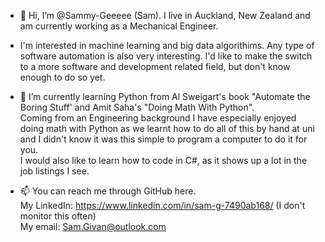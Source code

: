 - 👋 Hi, I’m @Sammy-Geeeee (Sam). I live in Auckland, New Zealand and am currently working as a Mechanical Engineer.  

- I'm interested in machine learning and big data algorithims. Any type of software automation is also very interesting. 
  I'd like to make the switch to a more software and development related field, but don't know enough to do so yet.  
  
- 🌱 I’m currently learning Python from Al Sweigart's book "Automate the Boring Stuff' and Amit Saha's "Doing Math With Python".  
  Coming from an Engineering background I have especially enjoyed doing math with Python as we learnt how to do all of this by hand at uni and I didn't know it was this simple to program a computer to do it for you.  
  I would also like to learn how to code in C#, as it shows up a lot in the job listings I see.  
  
- 📫 You can reach me through GitHub here.  
  My LinkedIn:  https://www.linkedin.com/in/sam-g-7490ab168/    (I don't monitor this often)  
  My email:     Sam.Givan@outlook.com  

<!---
Sammy-Geeeee/Sammy-Geeeee is a ✨ special ✨ repository because its `README.md` (this file) appears on your GitHub profile.
You can click the Preview link to take a look at your changes.
--->
